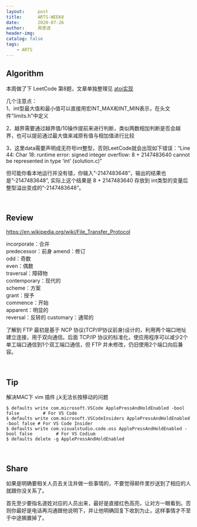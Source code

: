 ```yaml
---
layout:     post
title:      ARTS-WEEK8
date:       2020-07-26
author:     周思进
header-img:	
catalog: false
tags:
    - ARTS
---
```


## Algorithm

本周做了下 LeetCode 第8题，文章单独整理见
[atoi实现](https://mp.weixin.qq.com/s?__biz=MzU5Nzk5Njg3OQ==&mid=2247484299&idx=1&sn=1d6d0f777ffd41a1bf2dc906822beb55&chksm=fe4ba7abc93c2ebdc813fdbe186ef1c25ebccaf50186e02f60fc55729524b1a2f3be18822617&token=837280597&lang=zh_CN#rd)


几个注意点：  
1、int型最大值和最小值可以直接用宏INT_MAX和INT_MIN表示，在头文件"limits.h"中定义

2、越界需要通过越界值/10操作提前来进行判断，类似两数相加判断是否会越界，也可以提前通过最大值来减原有值与相加值进行比较

3、这里data需要声明成无符号int整型，否则LeetCode就会出现如下错误：“Line 44: Char 18: runtime error: signed integer overflow: 8 + 2147483640 cannot be represented in type ‘int’ (solution.c)”

但可能你看本地运行并没有错，你输入”-2147483648”，输出的结果也是”-2147483648”,
实际上这个结果是 8 + 2147483640 存放到 int类型的变量后整型溢出变成的”-2147483648”。


<br/>

## Review  

https://en.wikipedia.org/wiki/File_Transfer_Protocol

incorporate：合并  
predecessor：前身 
amend：修订  
odd：奇数  
even：偶数  
traversal：障碍物  
contemporary：现代的  
scheme：方案  
grant：授予  
commence：开始  
apparent：明显的  
reversal：反转的 
customary：通常的 

了解到 FTP 最初是基于 NCP 协议(TCP/IP协议前身)设计的，利用两个端口地址建立连接，用于双向通信。后面 TCP/IP 协议的标准化，使应用程序可以减少2个单工端口通信到1个双工端口通信，但 FTP 并未修改，仍旧使用2个端口向后兼容。



<br/>

## Tip  


解决MAC下 vim 插件 j,k无法长按移动的问题

```
$ defaults write com.microsoft.VSCode ApplePressAndHoldEnabled -bool false         # For VS Code
$ defaults write com.microsoft.VSCodeInsiders ApplePressAndHoldEnabled -bool false # For VS Code Insider
$ defaults write com.visualstudio.code.oss ApplePressAndHoldEnabled -bool false         # For VS Codium
$ defaults delete -g ApplePressAndHoldEnabled
```


<br/>

## Share  


如果是明确要相关人员去关注并做一些事情的，不要觉得邮件里抄送到了相应的人就跟你没关系了。 

首先至少要指名道姓对应的人员出来，最好是直接红色高亮，让对方一眼看到。否则你最好是电话再沟通跟他说明下，并让他明确回复下收到为止，这样事情才不至于中途搁置掉了。

